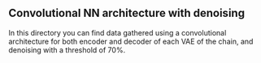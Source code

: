 ## Convolutional NN architecture with denoising

In this directory you can find data gathered using a convolutional
architecture for both encoder and decoder of each VAE of the chain,
and denoising with a threshold of 70%.
